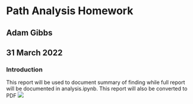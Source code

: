 # Path Analysis Homework
## Adam Gibbs
## 31 March 2022

### Introduction
This report will be used to document summary of finding while full report will be documented in analysis.ipynb. This report will also be converted to PDF
![]("./figs/figrue3_combined_xy.png") 